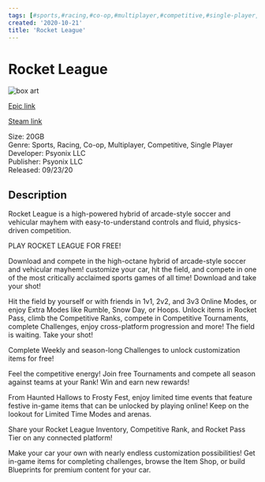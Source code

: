 ```yaml
---
tags: [#sports,#racing,#co-op,#multiplayer,#competitive,#single-player,#epic,#game,#owned,#pc]
created: '2020-10-21'
title: 'Rocket League'
---
```

# Rocket League

![box art](https://cdn1.epicgames.com/offer/9773aa1aa54f4f7b80e44bef04986cea/6609d2e1-62d9-4094-9cb7-26d9a7f5ba3f_2560x1440-071db7b0d39d5635f684940c1e3c4ec3?h=270&amp;resize=1&amp;w=480)

[Epic link](https://www.epicgames.com/store/en-US/p/rocket-league)

[Steam link](https://store.steampowered.com/bundle/12420/Beat_Saber__Rocket_League_x_Monstercat_Music_Pack/?snr=1_7_7_151_150_1)

Size: 20GB  
Genre: Sports, Racing, Co-op, Multiplayer, Competitive, Single Player  
Developer: Psyonix LLC  
Publisher: Psyonix LLC  
Released: 09/23/20  

## Description

Rocket League is a high-powered hybrid of arcade-style soccer and vehicular mayhem with easy-to-understand controls and fluid, physics-driven competition.

PLAY ROCKET LEAGUE FOR FREE!

Download and compete in the high-octane hybrid of arcade-style soccer and vehicular mayhem! customize your car, hit the field, and compete in one of the most critically acclaimed sports games of all time! Download and take your shot!

Hit the field by yourself or with friends in 1v1, 2v2, and 3v3 Online Modes, or enjoy Extra Modes like Rumble, Snow Day, or Hoops. Unlock items in Rocket Pass, climb the Competitive Ranks, compete in Competitive Tournaments, complete Challenges, enjoy cross-platform progression and more! The field is waiting. Take your shot! 

Complete Weekly and season-long Challenges to unlock customization items for free!

Feel the competitive energy! Join free Tournaments and compete all season against teams at your Rank! Win and earn new rewards! 

From Haunted Hallows to Frosty Fest, enjoy limited time events that feature festive in-game items that can be unlocked by playing online! Keep on the lookout for Limited Time Modes and arenas.

Share your Rocket League Inventory, Competitive Rank, and Rocket Pass Tier on any connected platform!

Make your car your own with nearly endless customization possibilities! Get in-game items for completing challenges, browse the Item Shop, or build Blueprints for premium content for your car. 
